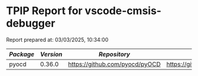# TPIP Report for vscode-cmsis-debugger

Report prepared at: 03/03/2025, 10:34:00

| *Package* | *Version* | *Repository* | *License* |
|---|---|---|---|
| pyocd | 0.36.0 | https://github.com/pyocd/pyOCD | https://github.com/pyocd/pyOCD/blob/v0.36.0/LICENSE |
